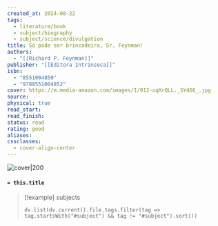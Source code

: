 ```yaml
---
created_at: 2024-08-22
tags:
  - literature/book
  - subject/biography
  - subject/science/divulgation
title: Só pode ser brincadeira, Sr. Feynman!
authors:
  - "[[Richard P. Feynman]]"
publisher: "[[Editora Intrinseca]]"
isbn:
  - "8551004859"
  - "9788551004852"
cover: https://m.media-amazon.com/images/I/912-uqXrQLL._SY466_.jpg
source: 
physical: true
read_start: 
read_finish: 
status: read
rating: good
aliases: 
cssclasses:
  - cover-align-center
---
```


![cover|200](https://m.media-amazon.com/images/I/912-uqXrQLL._SY466_.jpg)

#### `= this.title`

> [!example] subjects
> ```dataviewjs
> dv.list(dv.current().file.tags.filter(tag => tag.startsWith("#subject") && tag != "#subject").sort())
> ```
 